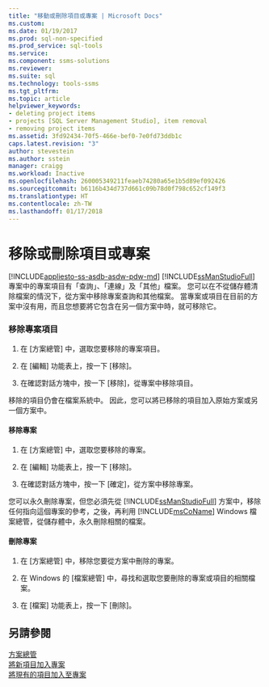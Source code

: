 ```yaml
---
title: "移動或刪除項目或專案 | Microsoft Docs"
ms.custom: 
ms.date: 01/19/2017
ms.prod: sql-non-specified
ms.prod_service: sql-tools
ms.service: 
ms.component: ssms-solutions
ms.reviewer: 
ms.suite: sql
ms.technology: tools-ssms
ms.tgt_pltfrm: 
ms.topic: article
helpviewer_keywords:
- deleting project items
- projects [SQL Server Management Studio], item removal
- removing project items
ms.assetid: 3fd92434-70f5-466e-bef0-7e0fd73ddb1c
caps.latest.revision: "3"
author: stevestein
ms.author: sstein
manager: craigg
ms.workload: Inactive
ms.openlocfilehash: 260005349211feaeb74280a65e1b5d89ef092426
ms.sourcegitcommit: b6116b434d737d661c09b78d0f798c652cf149f3
ms.translationtype: HT
ms.contentlocale: zh-TW
ms.lasthandoff: 01/17/2018
---
```

# <a name="remove-or-delete-an-item-or-project"></a>移除或刪除項目或專案
[!INCLUDE[appliesto-ss-asdb-asdw-pdw-md](../../includes/appliesto-ss-asdb-asdw-pdw-md.md)] [!INCLUDE[ssManStudioFull](../../includes/ssmanstudiofull_md.md)] 專案中的專案項目有「查詢」、「連線」及「其他」檔案。 您可以在不從儲存體清除檔案的情況下，從方案中移除專案查詢和其他檔案。 當專案或項目在目前的方案中沒有用，而且您想要將它包含在另一個方案中時，就可移除它。  
  
### <a name="to-remove-a-project-item"></a>移除專案項目  
  
1.  在 [方案總管] 中，選取您要移除的專案項目。  
  
2.  在 [編輯] 功能表上，按一下 [移除]。  
  
3.  在確認對話方塊中，按一下 [移除]，從專案中移除項目。  
  
移除的項目仍會在檔案系統中。 因此，您可以將已移除的項目加入原始方案或另一個方案中。  
  
#### <a name="to-remove-a-project"></a>移除專案  
  
1.  在 [方案總管] 中，選取您要移除的專案。  
  
2.  在 [編輯] 功能表上，按一下 [移除]。  
  
3.  在確認對話方塊中，按一下 [確定]，從方案中移除專案。  
  
您可以永久刪除專案，但您必須先從 [!INCLUDE[ssManStudioFull](../../includes/ssmanstudiofull_md.md)] 方案中，移除任何指向這個專案的參考，之後，再利用 [!INCLUDE[msCoName](../../includes/msconame_md.md)] Windows 檔案總管，從儲存體中，永久刪除相關的檔案。  
  
#### <a name="to-delete-a-project"></a>刪除專案  
  
1.  在 [方案總管] 中，移除您要從方案中刪除的專案。  
  
2.  在 Windows 的 [檔案總管] 中，尋找和選取您要刪除的專案或項目的相關檔案。  
  
3.  在 [檔案] 功能表上，按一下 [刪除]。  
  
## <a name="see-also"></a>另請參閱  
[方案總管](../../ssms/solution/solution-explorer.md)  
[將新項目加入專案](../../ssms/solution/add-new-items-to-a-project.md)  
[將現有的項目加入至專案](../../ssms/solution/add-existing-items-to-a-project.md)  
  

